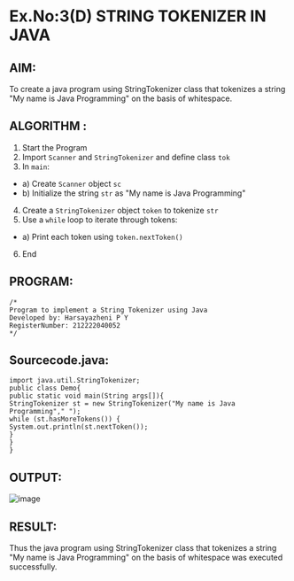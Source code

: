 # Ex.No:3(D) STRING TOKENIZER IN JAVA

## AIM:
To create a java program using StringTokenizer class that tokenizes a string "My name is Java Programming" on the basis of whitespace.

## ALGORITHM :
1.	Start the Program
2.	Import `Scanner` and `StringTokenizer` and define class `tok`
3.	In `main`:
-	a) Create `Scanner` object `sc`
-	b) Initialize the string `str` as "My name is Java Programming"
4.	Create a `StringTokenizer` object `token` to tokenize `str`
5.	Use a `while` loop to iterate through tokens:
-	a) Print each token using `token.nextToken()`
6.	End




## PROGRAM:
 ```
/*
Program to implement a String Tokenizer using Java
Developed by: Harsayazheni P Y
RegisterNumber: 212222040052
*/
```

## Sourcecode.java:
```
import java.util.StringTokenizer;
public class Demo{
public static void main(String args[]){
StringTokenizer st = new StringTokenizer("My name is Java Programming"," ");
while (st.hasMoreTokens()) {
System.out.println(st.nextToken());
}
}
}
```






## OUTPUT:
![image](https://github.com/user-attachments/assets/022a4828-d122-49d7-af53-618496fcdabb)




## RESULT:
Thus the java program using StringTokenizer class that tokenizes a string "My name is Java Programming" on the basis of whitespace was executed successfully.
